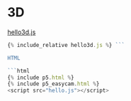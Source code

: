 
<script src="hello3d.js"></script>

# 3D

<center>
<main></main>
</center>

[hello3d.js](hello3d.js)

```javascript
{% include_relative hello3d.js %} ```

HTML

```html
{% include p5.html %}
{% include p5_easycam.html %}
<script src="hello.js"></script>
```

